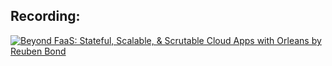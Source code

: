 ## Recording:

[![Beyond FaaS: Stateful, Scalable, & Scrutable Cloud Apps with Orleans by Reuben Bond](https://img.youtube.com/vi/f8qlaO7ZACI/0.jpg)](https://www.youtube.com/watch?v=f8qlaO7ZACI)
